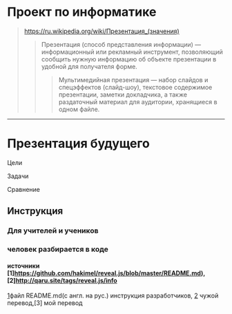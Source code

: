#	Проект по информатике

>	https://ru.wikipedia.org/wiki/Презентация_(значения)
>>Презентация (способ представления информации) — информационный или рекламный инструмент, позволяющий сообщить нужную информацию об объекте презентации в удобной для получателя форме.
>>>Мультимедийная презентация — набор слайдов и спецэффектов (слайд-шоу), текстовое содержимое презентации, заметки докладчика, а также раздаточный материал для аудитории, хранящиеся в одном файле.
***

#	Презентация будущего	#

Цели

Задачи

Сравнение

##	Инструкция

###	Для учителей и учеников

###	человек разбирается в коде
####	источники [1]https://github.com/hakimel/reveal.js/blob/master/README.md), [2]http://qaru.site/tags/reveal.js/info
[1](https://github.com/hakimel/reveal.js/blob/master/README.md)файл README.md(с англ. на рус.) инструкция разработчиков, [2](http://qaru.site/tags/reveal.js/info) чужой перевод,[3] мой перевод

